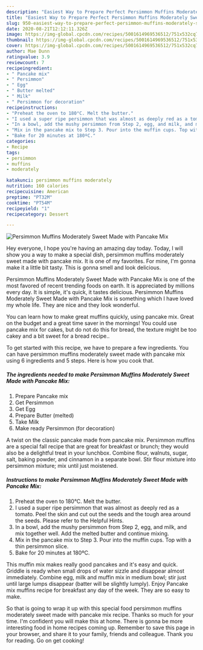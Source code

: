 ```yaml
---
description: "Easiest Way to Prepare Perfect Persimmon Muffins Moderately Sweet Made with Pancake Mix"
title: "Easiest Way to Prepare Perfect Persimmon Muffins Moderately Sweet Made with Pancake Mix"
slug: 950-easiest-way-to-prepare-perfect-persimmon-muffins-moderately-sweet-made-with-pancake-mix
date: 2020-08-21T12:12:11.326Z
image: https://img-global.cpcdn.com/recipes/5001614969536512/751x532cq70/persimmon-muffins-moderately-sweet-made-with-pancake-mix-recipe-main-photo.jpg
thumbnail: https://img-global.cpcdn.com/recipes/5001614969536512/751x532cq70/persimmon-muffins-moderately-sweet-made-with-pancake-mix-recipe-main-photo.jpg
cover: https://img-global.cpcdn.com/recipes/5001614969536512/751x532cq70/persimmon-muffins-moderately-sweet-made-with-pancake-mix-recipe-main-photo.jpg
author: Mae Dunn
ratingvalue: 3.9
reviewcount: 7
recipeingredient:
- " Pancake mix"
- " Persimmon"
- " Egg"
- " Butter melted"
- " Milk"
- " Persimmon for decoration"
recipeinstructions:
- "Preheat the oven to 180°C. Melt the butter."
- "I used a super ripe persimmon that was almost as deeply red as a tomato. Peel the skin and cut out the seeds and the tough area around the seeds. Please refer to the Helpful Hints."
- "In a bowl, add the mushy persimmon from Step 2, egg, and milk, and mix together well. Add the melted butter and continue mixing."
- "Mix in the pancake mix to Step 3. Pour into the muffin cups. Top with a thin persimmon slice."
- "Bake for 20 minutes at 180ºC."
categories:
- Recipe
tags:
- persimmon
- muffins
- moderately

katakunci: persimmon muffins moderately 
nutrition: 160 calories
recipecuisine: American
preptime: "PT32M"
cooktime: "PT54M"
recipeyield: "1"
recipecategory: Dessert

---
```



![Persimmon Muffins Moderately Sweet Made with Pancake Mix](https://img-global.cpcdn.com/recipes/5001614969536512/751x532cq70/persimmon-muffins-moderately-sweet-made-with-pancake-mix-recipe-main-photo.jpg)

Hey everyone, I hope you're having an amazing day today. Today, I will show you a way to make a special dish, persimmon muffins moderately sweet made with pancake mix. It is one of my favorites. For mine, I'm gonna make it a little bit tasty. This is gonna smell and look delicious.

Persimmon Muffins Moderately Sweet Made with Pancake Mix is one of the most favored of recent trending foods on earth. It is appreciated by millions every day. It is simple, it's quick, it tastes delicious. Persimmon Muffins Moderately Sweet Made with Pancake Mix is something which I have loved my whole life. They are nice and they look wonderful.

You can learn how to make great muffins quickly, using pancake mix. Great on the budget and a great time saver in the mornings! You could use pancake mix for cakes, but do not do this for bread, the texture might be too cakey and a bit sweet for a bread recipe..


To get started with this recipe, we have to prepare a few ingredients. You can have persimmon muffins moderately sweet made with pancake mix using 6 ingredients and 5 steps. Here is how you cook that.

<!--inarticleads1-->

##### The ingredients needed to make Persimmon Muffins Moderately Sweet Made with Pancake Mix:

1. Prepare  Pancake mix
1. Get  Persimmon
1. Get  Egg
1. Prepare  Butter (melted)
1. Take  Milk
1. Make ready  Persimmon (for decoration)


A twist on the classic pancake made from pancake mix. Persimmon muffins are a special fall recipe that are great for breakfast or brunch; they would also be a delightful treat in your lunchbox. Combine flour, walnuts, sugar, salt, baking powder, and cinnamon in a separate bowl. Stir flour mixture into persimmon mixture; mix until just moistened. 

<!--inarticleads2-->

##### Instructions to make Persimmon Muffins Moderately Sweet Made with Pancake Mix:

1. Preheat the oven to 180°C. Melt the butter.
1. I used a super ripe persimmon that was almost as deeply red as a tomato. Peel the skin and cut out the seeds and the tough area around the seeds. Please refer to the Helpful Hints.
1. In a bowl, add the mushy persimmon from Step 2, egg, and milk, and mix together well. Add the melted butter and continue mixing.
1. Mix in the pancake mix to Step 3. Pour into the muffin cups. Top with a thin persimmon slice.
1. Bake for 20 minutes at 180ºC.


This muffin mix makes really good pancakes and it&#39;s easy and quick. Griddle is ready when small drops of water sizzle and disappear almost immediately. Combine egg, milk and muffin mix in medium bowl; stir just until large lumps disappear (batter will be slightly lumply). Enjoy Pancake mix muffins recipe for breakfast any day of the week. They are so easy to make. 

So that is going to wrap it up with this special food persimmon muffins moderately sweet made with pancake mix recipe. Thanks so much for your time. I'm confident you will make this at home. There is gonna be more interesting food in home recipes coming up. Remember to save this page in your browser, and share it to your family, friends and colleague. Thank you for reading. Go on get cooking!
